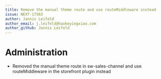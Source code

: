 ```yaml
---
title: Remove the manual theme route and use routeMiddleware instead
issue: NEXT-17563
author: Jannis Leifeld
author_email: j.leifeld@haokeyingxiao.com
author_github: Jannis Leifeld
---
```

# Administration
* Removed the manual theme route in sw-sales-channel and use routeMiddleware in the storefront plugin instead
